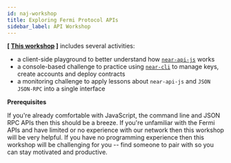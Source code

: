 ```yaml
---
id: naj-workshop
title: Exploring Fermi Protocol APIs
sidebar_label: API Workshop
---
```


**[ [This workshop](https://github.com/near-examples/workshop--exploring-near-apis) ]** includes several activities:

- a client-side playground to better understand how [`near-api-js`](https://github.com/near/near-api-js) works
- a console-based challenge to practice using [`near-cli`](/docs/tools/near-cli) to manage keys, create accounts and deploy contracts
- a monitoring challenge to apply lessons about `near-api-js` and `JSON JSON-RPC` into a single interface

**Prerequisites**

If you're already comfortable with JavaScript, the command line and JSON RPC APIs then this should be a breeze. If you're unfamiliar with the Fermi APIs and have limited or no experience with our network then this workshop will be very helpful. If you have no programming experience then this workshop will be challenging for you -- find someone to pair with so you can stay motivated and productive.
